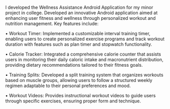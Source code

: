 I developed the Wellness Assistance Android Application for my minor project in college. Developed an innovative Android application aimed at enhancing user fitness and wellness through personalized workout and 
nutrition management. Key features include:

•	Workout Timer: Implemented a customizable interval training timer, enabling users to create personalized exercise programs and track workout duration with features such as plan timer and stopwatch functionality.

•	Calorie Tracker: Integrated a comprehensive calorie counter that assists users in monitoring their daily caloric intake and macronutrient distribution, providing dietary recommendations tailored to their 
                   fitness goals.

•	Training Splits: Developed a split training system that organizes workouts based on muscle groups, allowing users to follow a structured weekly regimen adaptable to their personal preferences and mood.

•	Workout Videos: Provides instructional workout videos to guide users through specific exercises, ensuring proper form and technique. 

